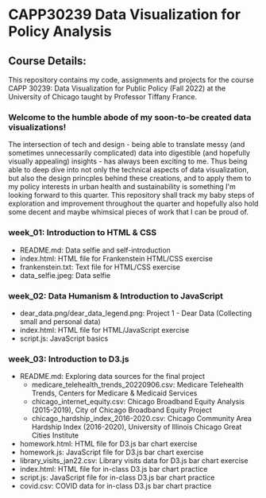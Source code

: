 # CAPP30239 Data Visualization for Policy Analysis

## Course Details:
This repository contains my code, assignments and projects for the course CAPP 30239: Data Visualization for Public Policy (Fall 2022) at the University of Chicago taught by Professor Tiffany France. 

### Welcome to the humble abode of my soon-to-be created data visualizations!
The intersection of tech and design - being able to translate messy (and sometimes unnecessarily complicated) data into digestible (and hopefully visually appealing) insights -  has always been exciting to me. Thus being able to deep dive into not only the technical aspects of data visualization, but also the design princples behind these creations, and to apply them to my policy interests in urban health and sustainability is something I'm looking forward to this quarter. This repository shall track my baby steps of exploration and improvement throughout the quarter and hopefully also hold some decent and maybe whimsical pieces of work that I can be proud of.

### week_01: Introduction to HTML & CSS
- README.md: Data selfie and self-introduction
- index.html: HTML file for Frankenstein HTML/CSS exercise 
- frankenstein.txt: Text file for HTML/CSS exercise
- data_selfie.jpeg: Data selfie 

### week_02: Data Humanism & Introduction to JavaScript
- dear_data.png/dear_data_legend.png: Project 1 - Dear Data (Collecting small and personal data)
- index.html: HTML file for HTML/JavaScript exercise
- script.js: JavaScript basics

### week_03: Introduction to D3.js
- README.md: Exploring data sources for the final project
  - medicare_telehealth_trends_20220906.csv: Medicare Telehealth Trends, Centers for Medicare & Medicaid Services
  - chicago_internet_equity.csv: Chicago Broadband Equity Analysis (2015-2019), City of Chicago Broadband Equity Project
  - chicago_hardship_index_2016-2020.csv: Chicago Community Area Hardship Index (2016-2020), University of Illinois Chicago Great Cities Institute
- homework.html: HTML file for D3.js bar chart exercise
- homework.js: JavaScript file for D3.js bar chart exercise
- library_visits_jan22.csv: Library visits data for D3.js bar chart exercise
- index.html: HTML file for in-class D3.js bar chart practice
- script.js: JavaScript file for in-class D3.js bar chart practice
- covid.csv: COVID data for in-class D3.js bar chart practice
